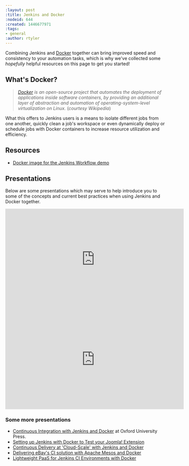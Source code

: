 ```yaml
---
:layout: post
:title: Jenkins and Docker
:nodeid: 644
:created: 1446677971
:tags:
- general
:author: rtyler
---
```

Combining Jenkins and [Docker](https://www.docker.io) together can bring improved speed and consistency to your automation tasks, which is why we've collected some *hopefully* helpful resources on this page to get you started!

## What's Docker?

> *[Docker](https://en.wikipedia.org/wiki/Docker_%28software%29) is an open-source project that automates the deployment of applications inside software containers, by providing an additional layer of abstraction and automation of operating-system-level virtualization on Linux.*
(*courtesy Wikipedia*)

What this offers to Jenkins users is a means to isolate different jobs from one another, quickly clean a job's workspace or even dynamically deploy or schedule jobs with Docker containers to increase resource utilization and efficiency.

## Resources

* [Docker image for the Jenkins Workflow demo](https://github.com/jenkinsci/workflow-plugin/blob/master/demo/README.md)

## Presentations

Below are some presentations which may serve to help introduce you to some of the concepts and current best practices when using Jenkins and Docker together.

<center><iframe width="560" height="315" src="https://www.youtube-nocookie.com/embed/38SAyBLSHUM?rel=0" frameborder="0" allowfullscreen></iframe></center>


<center><iframe width="560" height="315" src="https://www.youtube-nocookie.com/embed/e7N3jX2b1i0?rel=0" frameborder="0" allowfullscreen></iframe></center>


### Some more presentations

* [Continuous Integration with Jenkins and Docker](https://www.youtube.com/watch?v=ppCzDDpcqRk) at Oxford University Press.
* [Setting up Jenkins with Docker to Test your Joomla! Extension](https://www.youtube.com/watch?v=DrXkoyzQwi4)
* [Continuous Delivery at 'Cloud-Scale' with Jenkins and Docker](https://www.youtube.com/watch?v=t2K50J1A9xA)
* [Delivering eBay's CI solution with Apache Mesos and Docker](https://www.youtube.com/watch?v=VZPbLUJnR68)
* [Lightweight PaaS for Jenkins CI Environments with Docker](https://www.youtube.com/watch?v=yt6QrwLs4HE)
